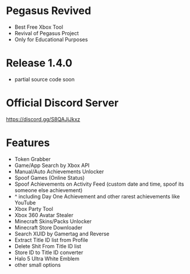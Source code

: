 # Pegasus Revived
- Best Free Xbox Tool
- Revival of Pegasus Project
- Only for Educational Purposes

# Release 1.4.0
- partial source code soon

# Official Discord Server
https://discord.gg/S8QAJjJkxz

# Features
-  Token Grabber
-  Game/App Search by Xbox API
-  Manual/Auto Achievements Unlocker
-  Spoof Games (Online Status)
-  Spoof Achievements on Activity Feed (custom date and time, spoof its someone else achievement)
- ^ including Day One Achievement and other rarest achievements like YouTube
-  Xbox Party Tool
-  Xbox 360 Avatar Stealer
-  Minecraft Skins/Packs Unlocker
-  Minecraft Store Downloader
-  Search XUID by Gamertag and Reverse
-  Extract Title ID list from Profile
-  Delete Shit From Title ID list
-  Store ID to Title ID converter
-  Halo 5 Ultra White Emblem
-  other small options
